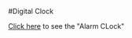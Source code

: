 #Digital Clock

<a href="https://uday-2997.github.io/digitalClock/" target="_blank">Click here</a> to see the "Alarm CLock"
